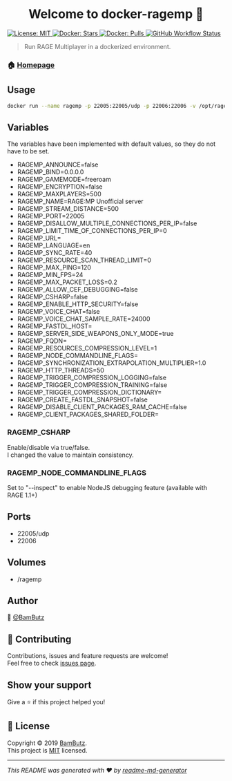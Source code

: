 <h1 align="center">Welcome to docker-ragemp 👋</h1>
<p>
  <a href="https://github.com/BamButz/docker-ragemp/blob/master/LICENSE">
    <img alt="License: MIT" src="https://img.shields.io/badge/License-MIT-yellow.svg" target="_blank" />
  </a>
  <a href="https://hub.docker.com/r/bambutz/ragemp">
    <img alt="Docker: Stars" src="https://img.shields.io/docker/stars/bambutz/ragemp.svg" target="_blank" />
  </a>
  <a href="https://hub.docker.com/r/bambutz/ragemp">
    <img alt="Docker: Pulls" src="https://img.shields.io/docker/pulls/bambutz/ragemp.svg" target="_blank" />
  </a>
  <a href="https://hub.docker.com/r/bambutz/ragemp">
    <img alt="GitHub Workflow Status" src="https://github.com/bambutz/docker-ragemp/actions/workflows/deploy-image.yaml/badge.svg">
  </a>
</p>

> Run RAGE Multiplayer in a dockerized environment.

### 🏠 [Homepage](https://github.com/BamButz/docker-ragemp)

## Usage

```sh
docker run --name ragemp -p 22005:22005/udp -p 22006:22006 -v /opt/ragemp:/ragemp bambutz/ragemp
```

## Variables

The variables have been implemented with default values, so they do not have to be set.

- RAGEMP_ANNOUNCE=false
- RAGEMP_BIND=0.0.0.0
- RAGEMP_GAMEMODE=freeroam
- RAGEMP_ENCRYPTION=false
- RAGEMP_MAXPLAYERS=500
- RAGEMP_NAME=RAGE:MP Unofficial server
- RAGEMP_STREAM_DISTANCE=500
- RAGEMP_PORT=22005
- RAGEMP_DISALLOW_MULTIPLE_CONNECTIONS_PER_IP=false
- RAGEMP_LIMIT_TIME_OF_CONNECTIONS_PER_IP=0
- RAGEMP_URL=
- RAGEMP_LANGUAGE=en
- RAGEMP_SYNC_RATE=40
- RAGEMP_RESOURCE_SCAN_THREAD_LIMIT=0
- RAGEMP_MAX_PING=120
- RAGEMP_MIN_FPS=24
- RAGEMP_MAX_PACKET_LOSS=0.2
- RAGEMP_ALLOW_CEF_DEBUGGING=false
- RAGEMP_CSHARP=false
- RAGEMP_ENABLE_HTTP_SECURITY=false
- RAGEMP_VOICE_CHAT=false
- RAGEMP_VOICE_CHAT_SAMPLE_RATE=24000
- RAGEMP_FASTDL_HOST=
- RAGEMP_SERVER_SIDE_WEAPONS_ONLY_MODE=true
- RAGEMP_FQDN=
- RAGEMP_RESOURCES_COMPRESSION_LEVEL=1
- RAGEMP_NODE_COMMANDLINE_FLAGS=
- RAGEMP_SYNCHRONIZATION_EXTRAPOLATION_MULTIPLIER=1.0
- RAGEMP_HTTP_THREADS=50
- RAGEMP_TRIGGER_COMPRESSION_LOGGING=false
- RAGEMP_TRIGGER_COMPRESSION_TRAINING=false
- RAGEMP_TRIGGER_COMPRESSION_DICTIONARY=
- RAGEMP_CREATE_FASTDL_SNAPSHOT=false
- RAGEMP_DISABLE_CLIENT_PACKAGES_RAM_CACHE=false
- RAGEMP_CLIENT_PACKAGES_SHARED_FOLDER=

### RAGEMP_CSHARP

Enable/disable via true/false.  
I changed the value to maintain consistency.

### RAGEMP_NODE_COMMANDLINE_FLAGS

Set to "--inspect" to enable NodeJS debugging feature (available with RAGE 1.1+)

## Ports
- 22005/udp
- 22006

## Volumes
- /ragemp

## Author

👤 [@BamButz](https://github.com/BamButz)

## 🤝 Contributing

Contributions, issues and feature requests are welcome!<br />Feel free to check [issues page](https://github.com/BamButz/docker-ragemp/issues).

## Show your support

Give a ⭐️ if this project helped you!

## 📝 License

Copyright © 2019 [BamButz](https://github.com/BamButz).<br />
This project is [MIT](https://github.com/BamButz/docker-ragemp/blob/master/LICENSE) licensed.

***
_This README was generated with ❤️ by [readme-md-generator](https://github.com/kefranabg/readme-md-generator)_
